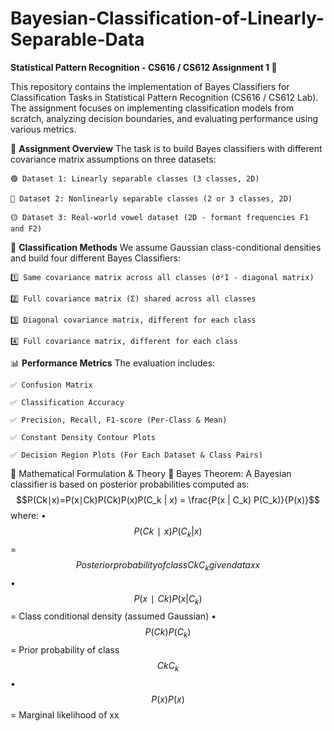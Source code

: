 # Bayesian-Classification-of-Linearly-Separable-Data
**Statistical Pattern Recognition - CS616 / CS612 Assignment 1 🔬**

  This repository contains the implementation of Bayes Classifiers for Classification Tasks in Statistical Pattern Recognition (CS616 / CS612 Lab). The assignment focuses on implementing classification models from scratch, analyzing decision boundaries, and evaluating performance using various metrics.

🚀 **Assignment Overview**
The task is to build Bayes classifiers with different covariance matrix assumptions on three datasets:

    🟢 Dataset 1: Linearly separable classes (3 classes, 2D)
    
    🔵 Dataset 2: Nonlinearly separable classes (2 or 3 classes, 2D)
    
    🟡 Dataset 3: Real-world vowel dataset (2D - formant frequencies F1 and F2)

📌 **Classification Methods**
We assume Gaussian class-conditional densities and build four different Bayes Classifiers:

    1️⃣ Same covariance matrix across all classes (σ²I - diagonal matrix)
    
    2️⃣ Full covariance matrix (Σ) shared across all classes
    
    3️⃣ Diagonal covariance matrix, different for each class
    
    4️⃣ Full covariance matrix, different for each class

📊 **Performance Metrics**
The evaluation includes:

    ✅ Confusion Matrix
    
    ✅ Classification Accuracy
    
    ✅ Precision, Recall, F1-score (Per-Class & Mean)
    
    ✅ Constant Density Contour Plots
    
    ✅ Decision Region Plots (For Each Dataset & Class Pairs)

📖 Mathematical Formulation & Theory
🔹 Bayes Theorem:
A Bayesian classifier is based on posterior probabilities computed as:
$$P(Ck∣x)=P(x∣Ck)P(Ck)P(x)P(C_k | x) = \frac{P(x | C_k) P(C_k)}{P(x)}$$
where:
•	$$P(Ck∣x)P(C_k | x) $$= $$Posterior probability of class CkC_k given data xx$$
•	$$P(x∣Ck)P(x | C_k)$$ = Class conditional density (assumed Gaussian)
•	$$P(Ck)P(C_k)$$ = Prior probability of class $$CkC_k$$
•	$$P(x)P(x)$$= Marginal likelihood of xx


